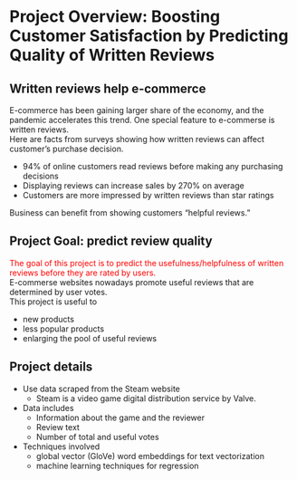 # Project Overview: Boosting Customer Satisfaction by Predicting Quality of Written Reviews

## Written reviews help e-commerce
E-commerce has been gaining larger share of the economy, and the pandemic accelerates this trend. One special feature to e-commerse is written reviews.  
Here are facts from surveys showing how written reviews can affect customer’s purchase decision.

- 94% of online customers read reviews before making any purchasing decisions
- Displaying reviews can increase sales by 270% on average
- Customers are more impressed by written reviews than star ratings
  
Business can benefit from showing customers “helpful reviews.”

## Project Goal: predict review quality
<span style="color:red">The goal of this project is to predict the usefulness/helpfulness of written reviews before they are rated by users.</span>  
E-commerse websites nowadays promote useful reviews that are determined by user votes.  
This project is useful to  

- new products  
- less popular products  
- enlarging the pool of useful reviews  

## Project details
- Use data scraped from the Steam website  
    - Steam is a video game digital distribution service by Valve.
- Data includes  
    - Information about the game and the reviewer  
    - Review text  
    - Number of total and useful votes  
- Techniques involved  
    - global vector (GloVe) word embeddings for text vectorization  
    - machine learning techniques for regression  

